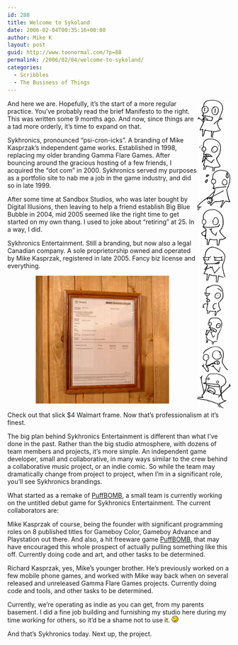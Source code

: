 ```yaml
---
id: 288
title: Welcome to Sykoland
date: 2006-02-04T00:35:16+00:00
author: Mike K
layout: post
guid: http://www.toonormal.com/?p=88
permalink: /2006/02/04/welcome-to-sykoland/
categories:
  - Scribbles
  - The Business of Things
---
```

<img src='/content/ideals.gif' alt='Makes you think... or not.' align='right' />And here we are. Hopefully, it&#8217;s the start of a more regular practice. You&#8217;ve probably read the brief Manifesto to the right. This was written some 9 months ago. And now, since things are a tad more orderly, it&#8217;s time to expand on that.

Sykhronics, pronounced &#8220;psi-cron-icks&#8221;. A branding of Mike Kasprzak&#8217;s independent game works. Established in 1998, replacing my older branding Gamma Flare Games. After bouncing around the gracious hosting of a few friends, I acquired the &#8220;dot com&#8221; in 2000. Sykhronics served my purposes as a portfolio site to nab me a job in the game industry, and did so in late 1999. 

After some time at Sandbox Studios, who was later bought by Digital Illusions, then leaving to help a friend establish Big Blue Bubble in 2004, mid 2005 seemed like the right time to get started on my own thang. I used to joke about &#8220;retiring&#8221; at 25. In a way, I did.

Sykhronics Entertainment. Still a branding, but now also a legal Canadian company. A sole proprietorship owned and operated by Mike Kasprzak, registered in late 2005. Fancy biz license and everything.

<center>
  <img src='/content/certphoto.jpg' alt='Wow, all professional like.' />
</center>

Check out that slick $4 Walmart frame. Now that&#8217;s professionalism at it&#8217;s finest.

The big plan behind Sykhronics Entertainment is different than what I&#8217;ve done in the past. Rather than the big studio atmosphere, with dozens of team members and projects, it&#8217;s more simple. An independent game developer, small and collaborative, in many ways similar to the crew behind a collaborative music project, or an indie comic. So while the team may dramatically change from project to project, when I&#8217;m in a significant role, you&#8217;ll see Sykhronics brandings.

What started as a remake of [PuffBOMB](http://www.puffbomb.com), a small team is currently working on the untitled debut game for Sykhronics Entertainment. The current collaborators are:

Mike Kasprzak of course, being the founder with significant programming roles on 8 published titles for Gameboy Color, Gameboy Advance and Playstation out there. And also, a hit freeware game [PuffBOMB](http://www.puffbomb.com), that may have encouraged this whole prospect of actually pulling something like this off. Currently doing code and art, and other tasks to be determined.

Richard Kasprzak, yes, Mike&#8217;s younger brother. He&#8217;s previously worked on a few mobile phone games, and worked with Mike way back when on several released and unreleased Gamma Flare Games projects. Currently doing code and tools, and other tasks to be determined.

Currently, we&#8217;re operating as indie as you can get, from my parents basement. I did a fine job building and furnishing my studio here during my time working for others, so it&#8217;d be a shame not to use it.  <img src='/wp-includes/images/smilies/icon_wink.gif' alt=';)' class='wp-smiley' />

And that&#8217;s Sykhronics today. Next up, the project.